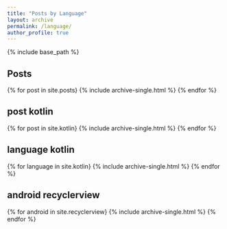 ```yaml
---
title: "Posts by Language"
layout: archive
permalink: /language/
author_profile: true
---
```


{% include base_path %}

<h2> Posts</h2>
{% for post in site.posts}
  {% include archive-single.html %}
{% endfor %}

<h2> post kotlin</h2>
{% for post in site.kotlin}
  {% include archive-single.html %}
{% endfor %}

<h2> language kotlin</h2>
{% for language in site.kotlin}
  {% include archive-single.html %}
{% endfor %}


<h2> android recyclerview</h2>
{% for android in site.recyclerview}
  {% include archive-single.html %}
{% endfor %}
